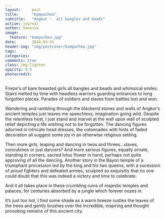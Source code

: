```yaml
---
layout:     post
title:      "Kampuchea"
subtitle:   "Angkor -  all bangles and beads"
active: journal
author: Vanessa
image:
  feature: "kampuchea.jpg"
date:       2024-03-31
header-img: "img/postcover/kampuchea.jpg"
tags: 
categories: 
comments: true
class: img-lighten 
opacity: 0.5
photocredit:
---
```


Frieze's of bare breasted girls all bangles and beads and whimsical smiles. 
Stairs melted by time with headless warriors guarding entrances to long forgotten places.
Parades of soldiers and slaves from battles lost and won. 

Wandering and rambling through the blackend stones and walls of Angkor’s ancient temples just leaves me speechless, imagination going wild. Despite the relentless heat, I just stand and marvel at the wall upon wall of sculpted relief depicting a life wishing not to be forgotten. The dancing figures adorned in intricate head dresses, the colonnades with hints of faded decoration all suggest some joy in an otherwise religious setting.

Then more girls, leaping and dancing in twos and threes…slaves, concubines or just dancers? And more serious figures, equally ornate, standing in corners, sacred lotus flower in hand, perhaps not quite approving of all the dancing. Another story in the Bayon temple of a triumphant procession led by the king and his two queens, with a sucession of proud fighters and defeated armies, sculpted so exquisitly that no one could doubt that this was indeed a victory and time to celebrate.

And it all takes place in these crumbling ruins of majestic temples and palaces, for centuries absorbed by a jungle which forever oozes in. 

It’s just too hot, I find some shade as a warm breeze rustles the leaves of the trees and gently brushes over the incredible, inspiring and thought provoking remains of this ancient city.








